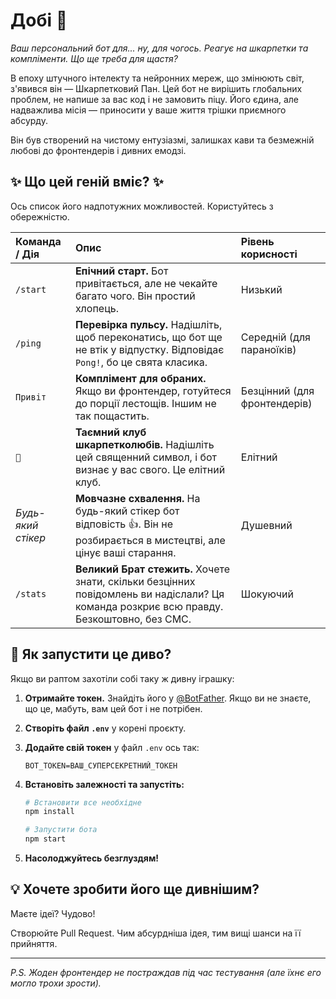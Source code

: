 # Добі 🧦

*Ваш персональний бот для... ну, для чогось. Реагує на шкарпетки та компліменти. Що ще треба для щастя?*

В епоху штучного інтелекту та нейронних мереж, що змінюють світ, з'явився він — Шкарпетковий Пан. Цей бот не вирішить глобальних проблем, не напише за вас код і не замовить піцу. Його єдина, але надважлива місія — приносити у ваше життя трішки приємного абсурду.

Він був створений на чистому ентузіазмі, залишках кави та безмежній любові до фронтендерів і дивних емодзі.

## ✨ Що цей геній вміє? ✨

Ось список його надпотужних можливостей. Користуйтесь з обережністю.

| Команда / Дія | Опис | Рівень корисності |
| :--- | :--- | :--- |
| `/start` | **Епічний старт.** Бот привітається, але не чекайте багато чого. Він простий хлопець. | Низький |
| `/ping` | **Перевірка пульсу.** Надішліть, щоб переконатись, що бот ще не втік у відпустку. Відповідає `Pong!`, бо це свята класика. | Середній (для параноїків) |
| `Привіт` | **Комплімент для обраних.** Якщо ви фронтендер, готуйтеся до порції лестощів. Іншим не так пощастить. | Безцінний (для фронтендерів) |
| `🧦` | **Таємний клуб шкарпетколюбів.** Надішліть цей священний символ, і бот визнає у вас свого. Це елітний клуб. | Елітний |
| *Будь-який стікер* | **Мовчазне схвалення.** На будь-який стікер бот відповість 👍. Він не розбирається в мистецтві, але цінує ваші старання. | Душевний |
| `/stats` | **Великий Брат стежить.** Хочете знати, скільки безцінних повідомлень ви надіслали? Ця команда розкриє всю правду. Безкоштовно, без СМС. | Шокуючий |

## 🚀 Як запустити це диво?

Якщо ви раптом захотіли собі таку ж дивну іграшку:

1.  **Отримайте токен.** Знайдіть його у [@BotFather](https://t.me/BotFather). Якщо ви не знаєте, що це, мабуть, вам цей бот і не потрібен.
2.  **Створіть файл `.env`** у корені проєкту.
3.  **Додайте свій токен** у файл `.env` ось так:
   
    ```
    BOT_TOKEN=ВАШ_СУПЕРСЕКРЕТНИЙ_ТОКЕН
    ```
5.  **Встановіть залежності та запустіть:**
    ```bash
    # Встановити все необхідне
    npm install

    # Запустити бота
    npm start
    ```
6.  **Насолоджуйтесь безглуздям!**

## 💡 Хочете зробити його ще дивнішим?

Маєте ідеї? Чудово!

Створюйте Pull Request. Чим абсурдніша ідея, тим вищі шанси на її прийняття.

---

*P.S. Жоден фронтендер не постраждав під час тестування (але їхнє его могло трохи зрости).*
